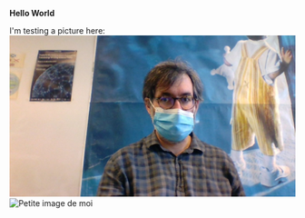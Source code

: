 **Hello World**

I'm testing a picture here:
![image de moi](https://github.com/bliz-ward/Test_Pages/blob/main/img/WIN_20210923_11_28_13_Pro.jpg)
<img src="https://github.com/bliz-ward/Test_Pages/blob/main/img/" alt="Petite image de moi" height="200px" width="300px">
